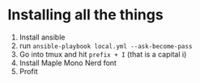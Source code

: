 # Installing all the things

1. Install ansible
2. run `ansible-playbook local.yml --ask-become-pass`
3. Go into tmux and hit `prefix + I` (that is a capital i)
4. Install Maple Mono Nerd font
5. Profit
